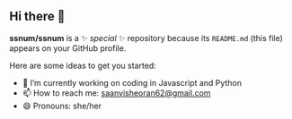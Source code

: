 ## Hi there 👋


**ssnum/ssnum** is a ✨ _special_ ✨ repository because its `README.md` (this file) appears on your GitHub profile.

Here are some ideas to get you started:

- 🔭 I’m currently working on coding in Javascript and Python 
- 📫 How to reach me: saanvisheoran62@gmail.com
- 😄 Pronouns: she/her

